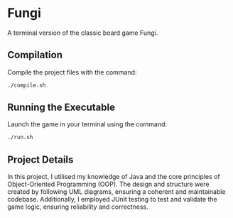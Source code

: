 # Fungi

A terminal version of the classic board game Fungi.

## Compilation

Compile the project files with the command:

```bash
./compile.sh
```
## Running the Executable
Launch the game in your terminal using the command:

```bash
./run.sh
```
## Project Details
In this project, I utilised my knowledge of Java and the core principles of Object-Oriented Programming (OOP). The design and structure were created by following UML diagrams, ensuring a coherent and maintainable codebase. Additionally, I employed JUnit testing to test and validate the game logic, ensuring reliability and correctness.
